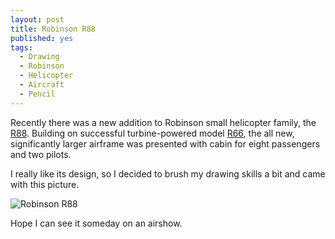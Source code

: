 ```yaml
---
layout: post
title: Robinson R88
published: yes
tags:
  - Drawing
  - Robinson
  - Helicopter
  - Aircraft
  - Pencil
---
```

Recently there was a new addition to Robinson small helicopter family, the [R88][1]. Building on successful turbine-powered model [R66][2], the all new, significantly larger airframe was presented with cabin for eight passengers and two pilots. 

I really like its design, so I decided to brush my drawing skills a bit and came with this picture.

![Robinson R88](/img/r88.png)

Hope I can see it someday on an airshow.

[1]: https://www.robinsonheli.com/r88
[2]: https://www.robinsonheli.com/helicopters/r66-nx-g
